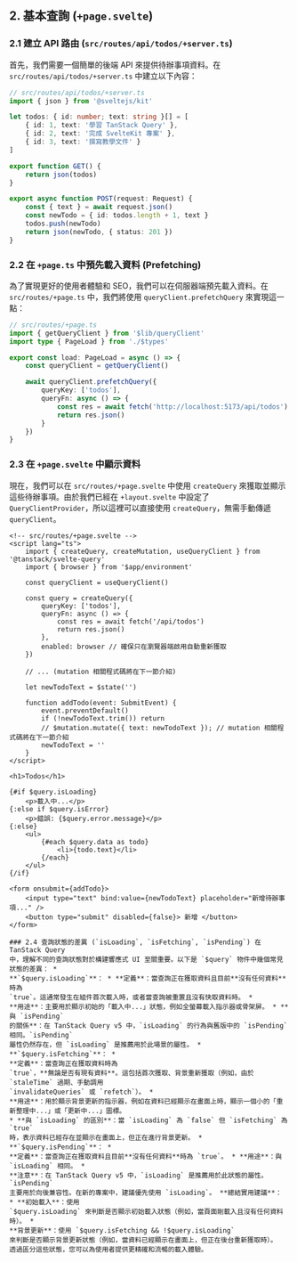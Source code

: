 ## 2. 基本查詢 (`+page.svelte`)

### 2.1 建立 API 路由 (`src/routes/api/todos/+server.ts`)

首先，我們需要一個簡單的後端 API 來提供待辦事項資料。在 `src/routes/api/todos/+server.ts` 中建立以下內容：

```typescript
// src/routes/api/todos/+server.ts
import { json } from '@sveltejs/kit'

let todos: { id: number; text: string }[] = [
	{ id: 1, text: '學習 TanStack Query' },
	{ id: 2, text: '完成 SvelteKit 專案' },
	{ id: 3, text: '撰寫教學文件' }
]

export function GET() {
	return json(todos)
}

export async function POST(request: Request) {
	const { text } = await request.json()
	const newTodo = { id: todos.length + 1, text }
	todos.push(newTodo)
	return json(newTodo, { status: 201 })
}
```

### 2.2 在 `+page.ts` 中預先載入資料 (Prefetching)

為了實現更好的使用者體驗和 SEO，我們可以在伺服器端預先載入資料。在 `src/routes/+page.ts` 中，我們將使用 `queryClient.prefetchQuery` 來實現這一點：

```typescript
// src/routes/+page.ts
import { getQueryClient } from '$lib/queryClient'
import type { PageLoad } from './$types'

export const load: PageLoad = async () => {
	const queryClient = getQueryClient()

	await queryClient.prefetchQuery({
		queryKey: ['todos'],
		queryFn: async () => {
			const res = await fetch('http://localhost:5173/api/todos') // 注意：在伺服器端需要使用完整的 URL
			return res.json()
		}
	})
}
```

### 2.3 在 `+page.svelte` 中顯示資料

現在，我們可以在 `src/routes/+page.svelte` 中使用 `createQuery` 來獲取並顯示這些待辦事項。由於我們已經在 `+layout.svelte` 中設定了 `QueryClientProvider`，所以這裡可以直接使用 `createQuery`，無需手動傳遞 `queryClient`。

```svelte
<!-- src/routes/+page.svelte -->
<script lang="ts">
	import { createQuery, createMutation, useQueryClient } from '@tanstack/svelte-query'
	import { browser } from '$app/environment'

	const queryClient = useQueryClient()

	const query = createQuery({
		queryKey: ['todos'],
		queryFn: async () => {
			const res = await fetch('/api/todos')
			return res.json()
		},
		enabled: browser // 確保只在瀏覽器端啟用自動重新獲取
	})

	// ... (mutation 相關程式碼將在下一節介紹)

	let newTodoText = $state('')

	function addTodo(event: SubmitEvent) {
		event.preventDefault()
		if (!newTodoText.trim()) return
		// $mutation.mutate({ text: newTodoText }); // mutation 相關程式碼將在下一節介紹
		newTodoText = ''
	}
</script>

<h1>Todos</h1>

{#if $query.isLoading}
	<p>載入中...</p>
{:else if $query.isError}
	<p>錯誤: {$query.error.message}</p>
{:else}
	<ul>
		{#each $query.data as todo}
			<li>{todo.text}</li>
		{/each}
	</ul>
{/if}

<form onsubmit={addTodo}>
	<input type="text" bind:value={newTodoText} placeholder="新增待辦事項..." />
	<button type="submit" disabled={false}> 新增 </button>
</form>

### 2.4 查詢狀態的差異 (`isLoading`, `isFetching`, `isPending`) 在 TanStack Query
中，理解不同的查詢狀態對於構建響應式 UI 至關重要。以下是 `$query` 物件中幾個常見狀態的差異： *
**`$query.isLoading`**： * **定義**：當查詢正在獲取資料且目前**沒有任何資料**時為
`true`。這通常發生在組件首次載入時，或者當查詢被重置且沒有快取資料時。 *
**用途**：主要用於顯示初始的「載入中...」狀態，例如全螢幕載入指示器或骨架屏。 * **與 `isPending`
的關係**：在 TanStack Query v5 中，`isLoading` 的行為與舊版中的 `isPending` 相同。`isPending`
屬性仍然存在，但 `isLoading` 是推薦用於此場景的屬性。 * **`$query.isFetching`**： *
**定義**：當查詢正在獲取資料時為
`true`，**無論是否有現有資料**。這包括首次獲取、背景重新獲取（例如，由於 `staleTime` 過期、手動調用
`invalidateQueries` 或 `refetch`）。 *
**用途**：用於顯示背景更新的指示器，例如在資料已經顯示在畫面上時，顯示一個小的「重新整理中...」或「更新中...」圖標。
* **與 `isLoading` 的區別**：當 `isLoading` 為 `false` 但 `isFetching` 為 `true`
時，表示資料已經存在並顯示在畫面上，但正在進行背景更新。 * **`$query.isPending`**： *
**定義**：當查詢正在獲取資料且目前**沒有任何資料**時為 `true`。 * **用途**：與 `isLoading` 相同。 *
**注意**：在 TanStack Query v5 中，`isLoading` 是推薦用於此狀態的屬性。`isPending`
主要用於向後兼容性。在新的專案中，建議優先使用 `isLoading`。 **總結實用建議**： * **初始載入**：使用
`$query.isLoading` 來判斷是否顯示初始載入狀態（例如，當頁面剛載入且沒有任何資料時）。 *
**背景更新**：使用 `$query.isFetching && !$query.isLoading`
來判斷是否顯示背景更新狀態（例如，當資料已經顯示在畫面上，但正在後台重新獲取時）。
透過區分這些狀態，您可以為使用者提供更精確和流暢的載入體驗。
```
